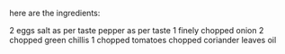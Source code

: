 here are the ingredients:

2 eggs
salt as per taste
pepper as per taste
1 finely chopped onion
2 chopped green chillis
1 chopped tomatoes
chopped coriander leaves
oil

